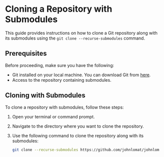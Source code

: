 # Cloning a Repository with Submodules

This guide provides instructions on how to clone a Git repository along with its submodules using the `git clone --recurse-submodules` command.

## Prerequisites

Before proceeding, make sure you have the following:

- Git installed on your local machine. You can download Git from [here](https://git-scm.com/).
- Access to the repository containing submodules.

## Cloning with Submodules

To clone a repository with submodules, follow these steps:

1. Open your terminal or command prompt.

2. Navigate to the directory where you want to clone the repository.

3. Use the following command to clone the repository along with its submodules:
   
   ```bash
   git clone --recurse-submodules https://github.com/johnlomat/johnlomat.github.io.git
